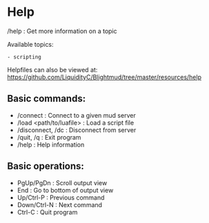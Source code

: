 # Help

/help <topic>               : Get more information on a topic

Available topics:

    - scripting

Helpfiles can also be viewed at: https://github.com/LiquidityC/Blightmud/tree/master/resources/help

## Basic commands:

- /connect <host> <port>         : Connect to a given mud server
- /load <path/to/luafile>        : Load a script file
- /disconnect, /dc               : Disconnect from server
- /quit, /q                      : Exit program
- /help                          : Help information

## Basic operations:

- PgUp/PgDn     : Scroll output view
- End           : Go to bottom of output view
- Up/Ctrl-P     : Previous command
- Down/Ctrl-N   : Next command
- Ctrl-C        : Quit program
